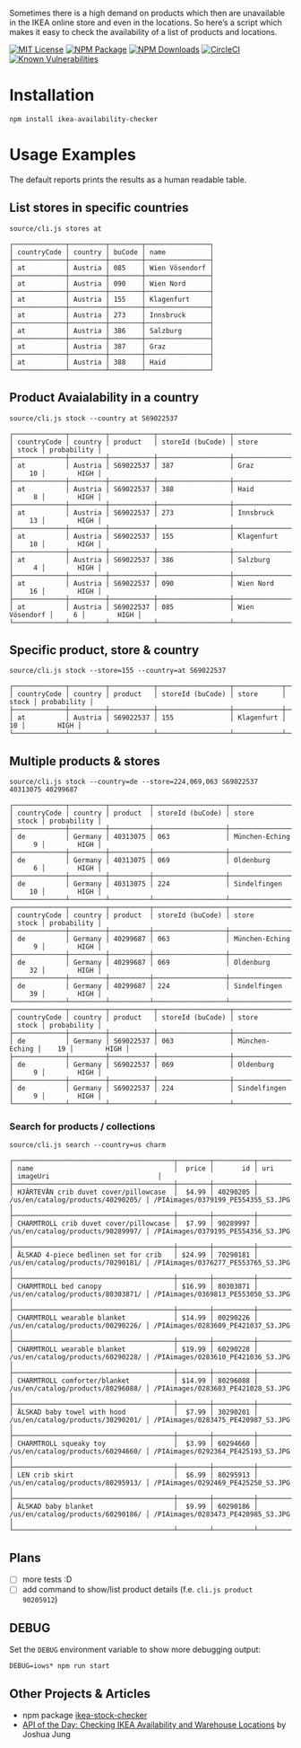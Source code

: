 Sometimes there is a high demand on products which then are unavailable in the IKEA online store and even in the locations. So here’s a script which makes it easy to check the availability of a list of products and locations.

[![MIT License](https://badges.frapsoft.com/os/mit/mit.svg?v=102)](https://github.com/ellerbrock/open-source-badge/)
[![NPM Package](https://badge.fury.io/js/ikea-availability-checker.svg)](https://www.npmjs.com/package/ikea-availability-checker)
[![NPM Downloads](https://img.shields.io/npm/dt/ikea-availability-checker.svg)](https://www.npmjs.com/package/ikea-availability-checker)
[![CircleCI](https://circleci.com/gh/Ephigenia/ikea-availability-checker.svg?style=svg&circle-token=1907356b3e852337a9e5f96d9b99ef1942c4ffa2)](https://circleci.com/gh/Ephigenia/ikea-availability-checker)
[![Known Vulnerabilities](https://snyk.io/test/github/ephigenia/ikea-availability-checker/badge.svg)](https://snyk.io/test/github/ephigenia/ikea-availability-checker)

# Installation

    npm install ikea-availability-checker

# Usage Examples

The default reports prints the results as a human readable table.

## List stores in specific countries

    source/cli.js stores at

```
┌─────────────┬─────────┬────────┬────────────────┐
│ countryCode │ country │ buCode │ name           │
├─────────────┼─────────┼────────┼────────────────┤
│ at          │ Austria │ 085    │ Wien Vösendorf │
├─────────────┼─────────┼────────┼────────────────┤
│ at          │ Austria │ 090    │ Wien Nord      │
├─────────────┼─────────┼────────┼────────────────┤
│ at          │ Austria │ 155    │ Klagenfurt     │
├─────────────┼─────────┼────────┼────────────────┤
│ at          │ Austria │ 273    │ Innsbruck      │
├─────────────┼─────────┼────────┼────────────────┤
│ at          │ Austria │ 386    │ Salzburg       │
├─────────────┼─────────┼────────┼────────────────┤
│ at          │ Austria │ 387    │ Graz           │
├─────────────┼─────────┼────────┼────────────────┤
│ at          │ Austria │ 388    │ Haid           │
└─────────────┴─────────┴────────┴────────────────┘
```

## Product Avaialability in a country

    source/cli.js stock --country at S69022537

```
┌─────────────┬─────────┬───────────┬──────────────────┬────────────────┬───────┬─────────────┐
│ countryCode │ country │ product   │ storeId (buCode) │ store          │ stock │ probability │
├─────────────┼─────────┼───────────┼──────────────────┼────────────────┼───────┼─────────────┤
│ at          │ Austria │ S69022537 │ 387              │ Graz           │    10 │        HIGH │
├─────────────┼─────────┼───────────┼──────────────────┼────────────────┼───────┼─────────────┤
│ at          │ Austria │ S69022537 │ 388              │ Haid           │     8 │        HIGH │
├─────────────┼─────────┼───────────┼──────────────────┼────────────────┼───────┼─────────────┤
│ at          │ Austria │ S69022537 │ 273              │ Innsbruck      │    13 │        HIGH │
├─────────────┼─────────┼───────────┼──────────────────┼────────────────┼───────┼─────────────┤
│ at          │ Austria │ S69022537 │ 155              │ Klagenfurt     │    10 │        HIGH │
├─────────────┼─────────┼───────────┼──────────────────┼────────────────┼───────┼─────────────┤
│ at          │ Austria │ S69022537 │ 386              │ Salzburg       │     4 │        HIGH │
├─────────────┼─────────┼───────────┼──────────────────┼────────────────┼───────┼─────────────┤
│ at          │ Austria │ S69022537 │ 090              │ Wien Nord      │    16 │        HIGH │
├─────────────┼─────────┼───────────┼──────────────────┼────────────────┼───────┼─────────────┤
│ at          │ Austria │ S69022537 │ 085              │ Wien Vösendorf │     6 │        HIGH │
└─────────────┴─────────┴───────────┴──────────────────┴────────────────┴───────┴─────────────┘
```

## Specific product, store & country

    source/cli.js stock --store=155 --country=at S69022537

```
┌─────────────┬─────────┬───────────┬──────────────────┬────────────┬───────┬─────────────┐
│ countryCode │ country │ product   │ storeId (buCode) │ store      │ stock │ probability │
├─────────────┼─────────┼───────────┼──────────────────┼────────────┼───────┼─────────────┤
│ at          │ Austria │ S69022537 │ 155              │ Klagenfurt │    10 │        HIGH │
└─────────────┴─────────┴───────────┴──────────────────┴────────────┴───────┴─────────────┘
```

## Multiple products & stores

    source/cli.js stock --country=de --store=224,069,063 S69022537 40313075 40299687

```
┌─────────────┬─────────┬──────────┬──────────────────┬────────────────┬───────┬─────────────┐
│ countryCode │ country │ product  │ storeId (buCode) │ store          │ stock │ probability │
├─────────────┼─────────┼──────────┼──────────────────┼────────────────┼───────┼─────────────┤
│ de          │ Germany │ 40313075 │ 063              │ München-Eching │     9 │        HIGH │
├─────────────┼─────────┼──────────┼──────────────────┼────────────────┼───────┼─────────────┤
│ de          │ Germany │ 40313075 │ 069              │ Oldenburg      │     6 │        HIGH │
├─────────────┼─────────┼──────────┼──────────────────┼────────────────┼───────┼─────────────┤
│ de          │ Germany │ 40313075 │ 224              │ Sindelfingen   │    10 │        HIGH │
└─────────────┴─────────┴──────────┴──────────────────┴────────────────┴───────┴─────────────┘
┌─────────────┬─────────┬──────────┬──────────────────┬────────────────┬───────┬─────────────┐
│ countryCode │ country │ product  │ storeId (buCode) │ store          │ stock │ probability │
├─────────────┼─────────┼──────────┼──────────────────┼────────────────┼───────┼─────────────┤
│ de          │ Germany │ 40299687 │ 063              │ München-Eching │     9 │        HIGH │
├─────────────┼─────────┼──────────┼──────────────────┼────────────────┼───────┼─────────────┤
│ de          │ Germany │ 40299687 │ 069              │ Oldenburg      │    32 │        HIGH │
├─────────────┼─────────┼──────────┼──────────────────┼────────────────┼───────┼─────────────┤
│ de          │ Germany │ 40299687 │ 224              │ Sindelfingen   │    39 │        HIGH │
└─────────────┴─────────┴──────────┴──────────────────┴────────────────┴───────┴─────────────┘
┌─────────────┬─────────┬───────────┬──────────────────┬────────────────┬───────┬─────────────┐
│ countryCode │ country │ product   │ storeId (buCode) │ store          │ stock │ probability │
├─────────────┼─────────┼───────────┼──────────────────┼────────────────┼───────┼─────────────┤
│ de          │ Germany │ S69022537 │ 063              │ München-Eching │    19 │        HIGH │
├─────────────┼─────────┼───────────┼──────────────────┼────────────────┼───────┼─────────────┤
│ de          │ Germany │ S69022537 │ 069              │ Oldenburg      │     9 │        HIGH │
├─────────────┼─────────┼───────────┼──────────────────┼────────────────┼───────┼─────────────┤
│ de          │ Germany │ S69022537 │ 224              │ Sindelfingen   │     9 │        HIGH │
└─────────────┴─────────┴───────────┴──────────────────┴────────────────┴───────┴─────────────┘
```

### Search for products / collections

    source/cli.js search --country=us charm

```
┌────────────────────────────────────────┬────────┬──────────┬───────────────────────────────────┬────────────────────────────────────┐
│ name                                   │  price │       id │ uri                               │ imageUri                           │
├────────────────────────────────────────┼────────┼──────────┼───────────────────────────────────┼────────────────────────────────────┤
│ HJÄRTEVÄN crib duvet cover/pillowcase  │  $4.99 │ 40290205 │ /us/en/catalog/products/40290205/ │ /PIAimages/0379199_PE554355_S3.JPG │
├────────────────────────────────────────┼────────┼──────────┼───────────────────────────────────┼────────────────────────────────────┤
│ CHARMTROLL crib duvet cover/pillowcase │  $7.99 │ 90289997 │ /us/en/catalog/products/90289997/ │ /PIAimages/0379195_PE554356_S3.JPG │
├────────────────────────────────────────┼────────┼──────────┼───────────────────────────────────┼────────────────────────────────────┤
│ ÄLSKAD 4-piece bedlinen set for crib   │ $24.99 │ 70290181 │ /us/en/catalog/products/70290181/ │ /PIAimages/0376277_PE553765_S3.JPG │
├────────────────────────────────────────┼────────┼──────────┼───────────────────────────────────┼────────────────────────────────────┤
│ CHARMTROLL bed canopy                  │ $16.99 │ 80303871 │ /us/en/catalog/products/80303871/ │ /PIAimages/0369813_PE553050_S3.JPG │
├────────────────────────────────────────┼────────┼──────────┼───────────────────────────────────┼────────────────────────────────────┤
│ CHARMTROLL wearable blanket            │ $14.99 │ 00290226 │ /us/en/catalog/products/00290226/ │ /PIAimages/0283609_PE421037_S3.JPG │
├────────────────────────────────────────┼────────┼──────────┼───────────────────────────────────┼────────────────────────────────────┤
│ CHARMTROLL wearable blanket            │ $19.99 │ 60290228 │ /us/en/catalog/products/60290228/ │ /PIAimages/0283610_PE421036_S3.JPG │
├────────────────────────────────────────┼────────┼──────────┼───────────────────────────────────┼────────────────────────────────────┤
│ CHARMTROLL comforter/blanket           │ $14.99 │ 80296088 │ /us/en/catalog/products/80296088/ │ /PIAimages/0283603_PE421028_S3.JPG │
├────────────────────────────────────────┼────────┼──────────┼───────────────────────────────────┼────────────────────────────────────┤
│ ÄLSKAD baby towel with hood            │  $7.99 │ 30290201 │ /us/en/catalog/products/30290201/ │ /PIAimages/0283475_PE420987_S3.JPG │
├────────────────────────────────────────┼────────┼──────────┼───────────────────────────────────┼────────────────────────────────────┤
│ CHARMTROLL squeaky toy                 │  $3.99 │ 60294660 │ /us/en/catalog/products/60294660/ │ /PIAimages/0292364_PE425193_S3.JPG │
├────────────────────────────────────────┼────────┼──────────┼───────────────────────────────────┼────────────────────────────────────┤
│ LEN crib skirt                         │  $6.99 │ 80295913 │ /us/en/catalog/products/80295913/ │ /PIAimages/0292469_PE425250_S3.JPG │
├────────────────────────────────────────┼────────┼──────────┼───────────────────────────────────┼────────────────────────────────────┤
│ ÄLSKAD baby blanket                    │  $9.99 │ 60290186 │ /us/en/catalog/products/60290186/ │ /PIAimages/0283473_PE420985_S3.JPG │
└────────────────────────────────────────┴────────┴──────────┴───────────────────────────────────┴────────────────────────────────────┘
```

## Plans

- [ ] more tests :D
- [ ] add command to show/list product details (f.e. `cli.js product 90205912`)

## DEBUG

Set the `DEBUG` environment variable to show more debugging output:

    DEBUG=iows* npm run start

## Other Projects & Articles

* npm package [ikea-stock-checker](https://www.npmjs.com/package/ikea-stock-checker)
* [API of the Day: Checking IKEA Availability and Warehouse Locations]( https://medium.com/@JoshuaAJung/api-of-the-day-ikea-availability-checks-8678794a9b52) by Joshua Jung
